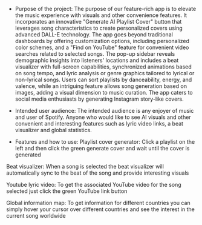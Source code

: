 - Purpose of the project:
The purpose of our feature-rich app is to elevate the music experience with visuals and other convenience features. It incorporates an innovative "Generate AI Playlist Cover" button that leverages song characteristics to create personalized covers using advanced DALL-E technology. The app goes beyond traditional dashboards by offering customization options, including personalized color schemes, and a "Find on YouTube" feature for convenient video searches related to selected songs. The pop-up sidebar reveals demographic insights into listeners' locations and includes a beat visualizer with full-screen capabilities, synchronized animations based on song tempo, and lyric analysis or genre graphics tailored to lyrical or non-lyrical songs. Users can sort playlists by danceability, energy, and valence, while an intriguing feature allows song generation based on images, adding a visual dimension to music curation. The app caters to social media enthusiasts by generating Instagram story-like covers.

- Intended user audience:
The intended audience is any enjoyer of music and user of Spotify. Anyone who would like to see AI visuals and other convenient and interesting features such as lyric video links, a beat visualizer and global statistics.
- Features and how to use:
Playlist cover generator:
Click a playlist on the left and then click the green generate cover and wait until the cover is generated

Beat visualizer:
When a song is selected the beat visualizer will automatically sync to the beat of the song and provide interesting visuals

Youtube lyric video:
To get the associated YouTube video for the song selected just click the green YouTube link button

Global information map:
To get information for different countries you can simply hover your cursor over different countries and see the interest in the current song worldwide
